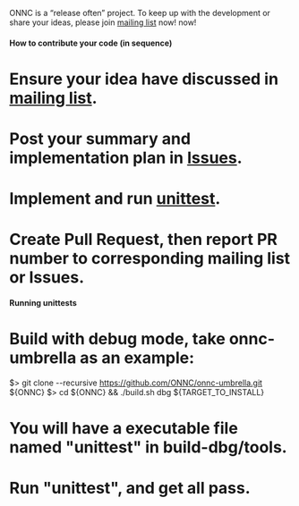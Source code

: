 ONNC is a “release often” project. To keep up with the development or share your ideas, 
please join [mailing list](https://maillist.onnc.ai/) now! now!

#### How to contribute your code (in sequence)

# Ensure your idea have discussed in [mailing list](https://maillist.onnc.ai/).
# Post your summary and implementation plan in [Issues](https://github.com/ONNC/onnc/issues).
# Implement and run [unittest](https://github.com/ONNC/onnc/CONTRIBUTING.md#running-unittests).
# Create Pull Request, then report PR number to corresponding mailing list or Issues.

#### Running unittests

# Build with debug mode, take onnc-umbrella as an example:
  $> git clone --recursive https://github.com/ONNC/onnc-umbrella.git ${ONNC}
  $> cd ${ONNC} && ./build.sh dbg ${TARGET_TO_INSTALL}
# You will have a executable file named "unittest" in build-dbg/tools.
# Run "unittest", and get all pass.
